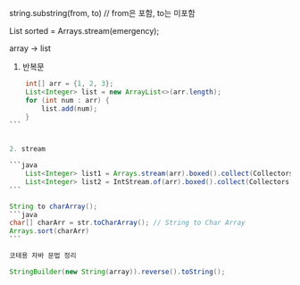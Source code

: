 string.substring(from, to) // from은 포함, to는 미포함



List<Integer> sorted = Arrays.stream(emergency);


array -> list

1. 반복문

````java
	int[] arr = {1, 2, 3};
	List<Integer> list = new ArrayList<>(arr.length);
	for (int num : arr) {
	    list.add(num);
	}
```


2. stream

```java
	List<Integer> list1 = Arrays.stream(arr).boxed().collect(Collectors.toList());
	List<Integer> list2 = IntStream.of(arr).boxed().collect(Collectors.toList());
```

String to charArray();
```java
char[] charArr = str.toCharArray(); // String to Char Array
Arrays.sort(charArr)
```

코테용 자바 문법 정리

StringBuilder(new String(array)).reverse().toString();